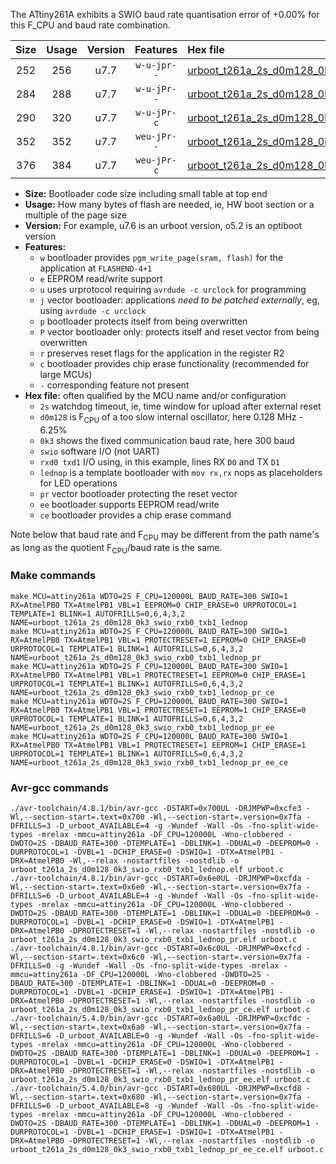The ATtiny261A exhibits a SWIO baud rate quantisation error of +0.00% for this F_CPU and baud rate combination.

|Size|Usage|Version|Features|Hex file|
|:-:|:-:|:-:|:-:|:--|
|252|256|u7.7|`w-u-jpr--`|[urboot_t261a_2s_d0m128_0k3_swio_rxb0_txb1_lednop.hex](https://raw.githubusercontent.com/stefanrueger/urboot.hex/main/u7.7/mcus/attiny261a/watchdog_2_s/internal_oscillator_d-6.25%25/%2B0m128000_hz/%2B%2B%2B0k3_baud/swio_rxb0_txb1/lednop/urboot_t261a_2s_d0m128_0k3_swio_rxb0_txb1_lednop.hex)|
|284|288|u7.7|`w-u-jPr--`|[urboot_t261a_2s_d0m128_0k3_swio_rxb0_txb1_lednop_pr.hex](https://raw.githubusercontent.com/stefanrueger/urboot.hex/main/u7.7/mcus/attiny261a/watchdog_2_s/internal_oscillator_d-6.25%25/%2B0m128000_hz/%2B%2B%2B0k3_baud/swio_rxb0_txb1/lednop/urboot_t261a_2s_d0m128_0k3_swio_rxb0_txb1_lednop_pr.hex)|
|290|320|u7.7|`w-u-jPr-c`|[urboot_t261a_2s_d0m128_0k3_swio_rxb0_txb1_lednop_pr_ce.hex](https://raw.githubusercontent.com/stefanrueger/urboot.hex/main/u7.7/mcus/attiny261a/watchdog_2_s/internal_oscillator_d-6.25%25/%2B0m128000_hz/%2B%2B%2B0k3_baud/swio_rxb0_txb1/lednop/urboot_t261a_2s_d0m128_0k3_swio_rxb0_txb1_lednop_pr_ce.hex)|
|352|352|u7.7|`weu-jPr--`|[urboot_t261a_2s_d0m128_0k3_swio_rxb0_txb1_lednop_pr_ee.hex](https://raw.githubusercontent.com/stefanrueger/urboot.hex/main/u7.7/mcus/attiny261a/watchdog_2_s/internal_oscillator_d-6.25%25/%2B0m128000_hz/%2B%2B%2B0k3_baud/swio_rxb0_txb1/lednop/urboot_t261a_2s_d0m128_0k3_swio_rxb0_txb1_lednop_pr_ee.hex)|
|376|384|u7.7|`weu-jPr-c`|[urboot_t261a_2s_d0m128_0k3_swio_rxb0_txb1_lednop_pr_ee_ce.hex](https://raw.githubusercontent.com/stefanrueger/urboot.hex/main/u7.7/mcus/attiny261a/watchdog_2_s/internal_oscillator_d-6.25%25/%2B0m128000_hz/%2B%2B%2B0k3_baud/swio_rxb0_txb1/lednop/urboot_t261a_2s_d0m128_0k3_swio_rxb0_txb1_lednop_pr_ee_ce.hex)|

- **Size:** Bootloader code size including small table at top end
- **Usage:** How many bytes of flash are needed, ie, HW boot section or a multiple of the page size
- **Version:** For example, u7.6 is an urboot version, o5.2 is an optiboot version
- **Features:**
  + `w` bootloader provides `pgm_write_page(sram, flash)` for the application at `FLASHEND-4+1`
  + `e` EEPROM read/write support
  + `u` uses urprotocol requiring `avrdude -c urclock` for programming
  + `j` vector bootloader: applications *need to be patched externally*, eg, using `avrdude -c urclock`
  + `p` bootloader protects itself from being overwritten
  + `P` vector bootloader only: protects itself and reset vector from being overwritten
  + `r` preserves reset flags for the application in the register R2
  + `c` bootloader provides chip erase functionality (recommended for large MCUs)
  + `-` corresponding feature not present
- **Hex file:** often qualified by the MCU name and/or configuration
  + `2s` watchdog timeout, ie, time window for upload after external reset
  + `d0m128` is F<sub>CPU</sub> of a too slow internal oscillator, here 0.128 MHz - 6.25%
  + `0k3` shows the fixed communication baud rate, here 300 baud
  + `swio` software I/O (not UART)
  + `rxd0 txd1` I/O using, in this example, lines RX `D0` and TX `D1`
  + `lednop` is a template bootloader with `mov rx,rx` nops as placeholders for LED operations
  + `pr` vector bootloader protecting the reset vector
  + `ee` bootloader supports EEPROM read/write
  + `ce` bootloader provides a chip erase command


Note below that baud rate and F<sub>CPU</sub> may be different from the path name's as long as the quotient F<sub>CPU</sub>/baud rate is the same.

### Make commands
```
make MCU=attiny261a WDTO=2S F_CPU=120000L BAUD_RATE=300 SWIO=1 RX=AtmelPB0 TX=AtmelPB1 VBL=1 EEPROM=0 CHIP_ERASE=0 URPROTOCOL=1 TEMPLATE=1 BLINK=1 AUTOFRILLS=0,6,4,3,2 NAME=urboot_t261a_2s_d0m128_0k3_swio_rxb0_txb1_lednop
make MCU=attiny261a WDTO=2S F_CPU=120000L BAUD_RATE=300 SWIO=1 RX=AtmelPB0 TX=AtmelPB1 VBL=1 PROTECTRESET=1 EEPROM=0 CHIP_ERASE=0 URPROTOCOL=1 TEMPLATE=1 BLINK=1 AUTOFRILLS=0,6,4,3,2 NAME=urboot_t261a_2s_d0m128_0k3_swio_rxb0_txb1_lednop_pr
make MCU=attiny261a WDTO=2S F_CPU=120000L BAUD_RATE=300 SWIO=1 RX=AtmelPB0 TX=AtmelPB1 VBL=1 PROTECTRESET=1 EEPROM=0 CHIP_ERASE=1 URPROTOCOL=1 TEMPLATE=1 BLINK=1 AUTOFRILLS=0,6,4,3,2 NAME=urboot_t261a_2s_d0m128_0k3_swio_rxb0_txb1_lednop_pr_ce
make MCU=attiny261a WDTO=2S F_CPU=120000L BAUD_RATE=300 SWIO=1 RX=AtmelPB0 TX=AtmelPB1 VBL=1 PROTECTRESET=1 EEPROM=1 CHIP_ERASE=0 URPROTOCOL=1 TEMPLATE=1 BLINK=1 AUTOFRILLS=0,6,4,3,2 NAME=urboot_t261a_2s_d0m128_0k3_swio_rxb0_txb1_lednop_pr_ee
make MCU=attiny261a WDTO=2S F_CPU=120000L BAUD_RATE=300 SWIO=1 RX=AtmelPB0 TX=AtmelPB1 VBL=1 PROTECTRESET=1 EEPROM=1 CHIP_ERASE=1 URPROTOCOL=1 TEMPLATE=1 BLINK=1 AUTOFRILLS=0,6,4,3,2 NAME=urboot_t261a_2s_d0m128_0k3_swio_rxb0_txb1_lednop_pr_ee_ce
```

### Avr-gcc commands
```
./avr-toolchain/4.8.1/bin/avr-gcc -DSTART=0x700UL -DRJMPWP=0xcfe3 -Wl,--section-start=.text=0x700 -Wl,--section-start=.version=0x7fa -DFRILLS=3 -D_urboot_AVAILABLE=4 -g -Wundef -Wall -Os -fno-split-wide-types -mrelax -mmcu=attiny261a -DF_CPU=120000L -Wno-clobbered -DWDTO=2S -DBAUD_RATE=300 -DTEMPLATE=1 -DBLINK=1 -DDUAL=0 -DEEPROM=0 -DURPROTOCOL=1 -DVBL=1 -DCHIP_ERASE=0 -DSWIO=1 -DTX=AtmelPB1 -DRX=AtmelPB0 -Wl,--relax -nostartfiles -nostdlib -o urboot_t261a_2s_d0m128_0k3_swio_rxb0_txb1_lednop.elf urboot.c
./avr-toolchain/4.8.1/bin/avr-gcc -DSTART=0x6e0UL -DRJMPWP=0xcfda -Wl,--section-start=.text=0x6e0 -Wl,--section-start=.version=0x7fa -DFRILLS=6 -D_urboot_AVAILABLE=4 -g -Wundef -Wall -Os -fno-split-wide-types -mrelax -mmcu=attiny261a -DF_CPU=120000L -Wno-clobbered -DWDTO=2S -DBAUD_RATE=300 -DTEMPLATE=1 -DBLINK=1 -DDUAL=0 -DEEPROM=0 -DURPROTOCOL=1 -DVBL=1 -DCHIP_ERASE=0 -DSWIO=1 -DTX=AtmelPB1 -DRX=AtmelPB0 -DPROTECTRESET=1 -Wl,--relax -nostartfiles -nostdlib -o urboot_t261a_2s_d0m128_0k3_swio_rxb0_txb1_lednop_pr.elf urboot.c
./avr-toolchain/4.8.1/bin/avr-gcc -DSTART=0x6c0UL -DRJMPWP=0xcfcd -Wl,--section-start=.text=0x6c0 -Wl,--section-start=.version=0x7fa -DFRILLS=0 -g -Wundef -Wall -Os -fno-split-wide-types -mrelax -mmcu=attiny261a -DF_CPU=120000L -Wno-clobbered -DWDTO=2S -DBAUD_RATE=300 -DTEMPLATE=1 -DBLINK=1 -DDUAL=0 -DEEPROM=0 -DURPROTOCOL=1 -DVBL=1 -DCHIP_ERASE=1 -DSWIO=1 -DTX=AtmelPB1 -DRX=AtmelPB0 -DPROTECTRESET=1 -Wl,--relax -nostartfiles -nostdlib -o urboot_t261a_2s_d0m128_0k3_swio_rxb0_txb1_lednop_pr_ce.elf urboot.c
./avr-toolchain/5.4.0/bin/avr-gcc -DSTART=0x6a0UL -DRJMPWP=0xcfdc -Wl,--section-start=.text=0x6a0 -Wl,--section-start=.version=0x7fa -DFRILLS=6 -D_urboot_AVAILABLE=0 -g -Wundef -Wall -Os -fno-split-wide-types -mrelax -mmcu=attiny261a -DF_CPU=120000L -Wno-clobbered -DWDTO=2S -DBAUD_RATE=300 -DTEMPLATE=1 -DBLINK=1 -DDUAL=0 -DEEPROM=1 -DURPROTOCOL=1 -DVBL=1 -DCHIP_ERASE=0 -DSWIO=1 -DTX=AtmelPB1 -DRX=AtmelPB0 -DPROTECTRESET=1 -Wl,--relax -nostartfiles -nostdlib -o urboot_t261a_2s_d0m128_0k3_swio_rxb0_txb1_lednop_pr_ee.elf urboot.c
./avr-toolchain/5.4.0/bin/avr-gcc -DSTART=0x680UL -DRJMPWP=0xcfd8 -Wl,--section-start=.text=0x680 -Wl,--section-start=.version=0x7fa -DFRILLS=6 -D_urboot_AVAILABLE=8 -g -Wundef -Wall -Os -fno-split-wide-types -mrelax -mmcu=attiny261a -DF_CPU=120000L -Wno-clobbered -DWDTO=2S -DBAUD_RATE=300 -DTEMPLATE=1 -DBLINK=1 -DDUAL=0 -DEEPROM=1 -DURPROTOCOL=1 -DVBL=1 -DCHIP_ERASE=1 -DSWIO=1 -DTX=AtmelPB1 -DRX=AtmelPB0 -DPROTECTRESET=1 -Wl,--relax -nostartfiles -nostdlib -o urboot_t261a_2s_d0m128_0k3_swio_rxb0_txb1_lednop_pr_ee_ce.elf urboot.c
```

